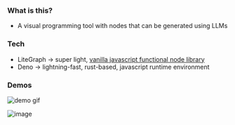 ### What is this?

- A visual programming tool with nodes that can be generated using LLMs

### Tech

- LiteGraph -> super light, [vanilla javascript functional node library ](https://github.com/jagenjo/litegraph.js/)
- Deno -> lightning-fast, rust-based, javascript runtime environment

### Demos

![demo gif](./demos/demo-1.gif)

![image](https://github.com/user-attachments/assets/8eeab09e-74d3-473d-88f3-d34820807aca)
